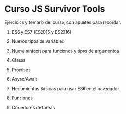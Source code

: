 # Curso JS Survivor Tools

Ejercicios y temario del curso, con apuntes para recordar.

1. ES6 y ES7 (ES2015 y ES2016)
  1. Nuevos tipos de variables
  2. Nueva sintaxis para funciones y tipos de argumentos
  3. Clases
  4. Promises
  5. Async/Await

2. Herramientas Básicas para usar ES6 en el navegador
3. Funciones
4. Corredores de tareas